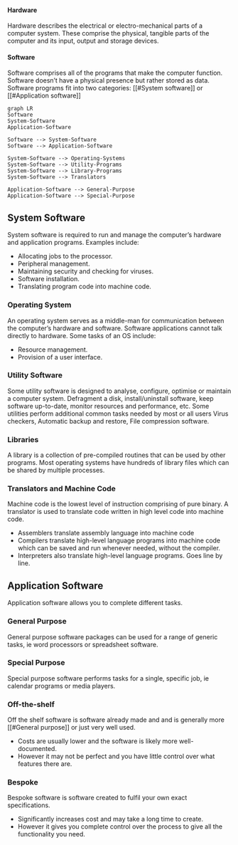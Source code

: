 
#### Hardware

Hardware describes the electrical or electro-mechanical parts of a computer system.
	These comprise the physical, tangible parts of the computer and its input, output and storage devices.

#### Software

Software comprises all of the programs that make the computer function.
    Software doesn’t have a physical presence but rather stored as data. Software programs fit into two categories: [[#System software]] or [[#Application software]]

```mermaid
graph LR
Software
System-Software
Application-Software

Software --> System-Software
Software --> Application-Software

System-Software --> Operating-Systems
System-Software --> Utility-Programs
System-Software --> Library-Programs
System-Software --> Translators

Application-Software --> General-Purpose
Application-Software --> Special-Purpose

```

## System Software

System software is required to run and manage the computer’s hardware and application programs.
Examples include:
- Allocating jobs to the processor.
- Peripheral management.
- Maintaining security and checking for viruses.
- Software installation.
- Translating program code into machine code.

### Operating System

An operating system serves as a middle-man for communication between the computer’s hardware and software.
    Software applications cannot talk directly to hardware.
Some tasks of an OS include:
- Resource management.
- Provision of a user interface.

### Utility Software

Some utility software is designed to analyse, configure, optimise or maintain a computer system.
    Defragment a disk, install/uninstall software, keep software up-to-date, monitor resources and performance, etc.
Some utilities perform additional common tasks needed by most or all users
    Virus checkers, Automatic backup and restore, File compression software.

### Libraries

A library is a collection of pre-compiled routines that can be used by other programs. Most operating systems have hundreds of library files which can be shared by multiple processes.

### Translators and Machine Code

Machine code is the lowest level of instruction comprising of pure binary. A translator is used to translate code written in high level code into machine code.
- Assemblers translate assembly language into machine code
- Compilers translate high-level language programs into machine code which can be saved and run whenever needed, without the compiler.
- Interpreters also translate high-level language programs. Goes line by line.

## Application Software

Application software allows you to complete different tasks.

### General Purpose

General purpose software packages can be used for a range of generic tasks, ie word processors or spreadsheet software.

### Special Purpose

Special purpose software performs tasks for a single, specific job, ie calendar programs or media players.

### Off-the-shelf

Off the shelf software is software already made and and is generally more [[#General purpose]] or just very well used.
- Costs are usually lower and the software is likely more well-documented.
- However it may not be perfect and you have little control over what features there are.

### Bespoke

Bespoke software is software created to fulfil your own exact specifications.
- Significantly increases cost and may take a long time to create.
- However it gives you complete control over the process to give all the functionality you need.
